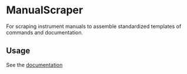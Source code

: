 # ManualScraper

For scraping instrument manuals to assemble standardized templates of commands
and documentation.

## Usage

See the [documentation](http://ajkeller34.github.io/ManualScraper.jl/)

